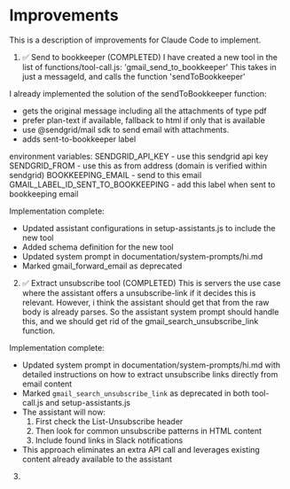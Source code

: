 # Improvements

This is a description of improvements for Claude Code to implement.

1. ✅ Send to bookkeeper (COMPLETED)
I have created a new tool in the list of functions/tool-call.js:
'gmail_send_to_bookkeeper'
This takes in just a messageId, and calls the function 'sendToBookkeeper'

I already implemented the solution of the sendToBookkeeper function:
- gets the original message including all the attachments of type pdf
- prefer plan-text if available, fallback to html if only that is available
- use @sendgrid/mail sdk to send email with attachments.
- adds sent-to-bookkeeper label

environment variables:
SENDGRID_API_KEY - use this sendgrid api key
SENDGRID_FROM - use this as from address (domain is verified within sendgrid)
BOOKKEEPING_EMAIL - send to this email
GMAIL_LABEL_ID_SENT_TO_BOOKKEEPING - add this label when sent to bookkeeping email

Implementation complete:
- Updated assistant configurations in setup-assistants.js to include the new tool
- Added schema definition for the new tool
- Updated system prompt in documentation/system-prompts/hi.md
- Marked gmail_forward_email as deprecated

2. ✅ Extract unsubscribe tool (COMPLETED)
This is servers the use case where the assistant offers a unsubscribe-link if it decides this is relevant.
However, i think the assistant should get that from the raw body is already parses. So the assistant system prompt should handle this, and we should get rid of the gmail_search_unsubscribe_link function. 

Implementation complete:
- Updated system prompt in documentation/system-prompts/hi.md with detailed instructions on how to extract unsubscribe links directly from email content
- Marked `gmail_search_unsubscribe_link` as deprecated in both tool-call.js and setup-assistants.js
- The assistant will now:
  1. First check the List-Unsubscribe header
  2. Then look for common unsubscribe patterns in HTML content
  3. Include found links in Slack notifications
- This approach eliminates an extra API call and leverages existing content already available to the assistant

3. 
 